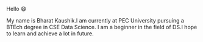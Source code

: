 Hello 😄

My name is Bharat Kaushik.I am currently at PEC University pursuing a BTEch degree in CSE Data Science.
I am a beginner in the field of DS.I hope to learn and achieve a lot in future.


